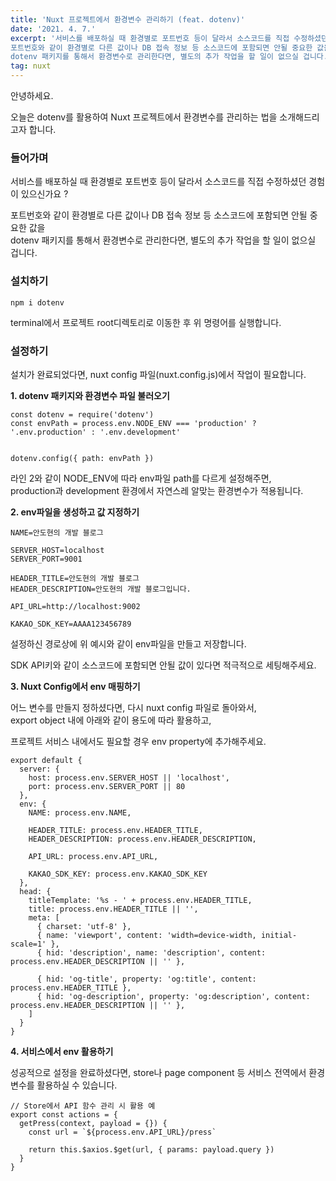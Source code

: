```yaml
---
title: 'Nuxt 프로젝트에서 환경변수 관리하기 (feat. dotenv)'
date: '2021. 4. 7.'
excerpt: '서비스를 배포하실 때 환경별로 포트번호 등이 달라서 소스코드를 직접 수정하셨던 경험이 있으신가요 ?
포트번호와 같이 환경별로 다른 값이나 DB 접속 정보 등 소스코드에 포함되면 안될 중요한 값을
dotenv 패키지를 통해서 환경변수로 관리한다면, 별도의 추가 작업을 할 일이 없으실 겁니다.'
tag: nuxt
---
```


안녕하세요.

오늘은 dotenv를 활용하여 Nuxt 프로젝트에서 환경변수를 관리하는 법을 소개해드리고자 합니다.

### **들어가며**

서비스를 배포하실 때 환경별로 포트번호 등이 달라서 소스코드를 직접 수정하셨던 경험이 있으신가요 ?

포트번호와 같이 환경별로 다른 값이나 DB 접속 정보 등 소스코드에 포함되면 안될 중요한 값을  
dotenv 패키지를 통해서 환경변수로 관리한다면, 별도의 추가 작업을 할 일이 없으실 겁니다.

### **설치하기**

```
npm i dotenv
```

terminal에서 프로젝트 root디렉토리로 이동한 후 위 명령어를 실행합니다.

### **설정하기**

설치가 완료되었다면, nuxt config 파일(nuxt.config.js)에서 작업이 필요합니다.

**1\. dotenv 패키지와 환경변수 파일 불러오기**

```
const dotenv = require('dotenv')
const envPath = process.env.NODE_ENV === 'production' ? '.env.production' : '.env.development'


dotenv.config({ path: envPath })
```

라인 2와 같이 NODE_ENV에 따라 env파일 path를 다르게 설정해주면,  
production과 development 환경에서 자연스레 알맞는 환경변수가 적용됩니다.

**2\. env파일을 생성하고 값 지정하기**

```
NAME=안도현의 개발 블로그

SERVER_HOST=localhost
SERVER_PORT=9001

HEADER_TITLE=안도현의 개발 블로그
HEADER_DESCRIPTION=안도현의 개발 블로그입니다.

API_URL=http://localhost:9002

KAKAO_SDK_KEY=AAAA123456789
```

설정하신 경로상에 위 예시와 같이 env파일을 만들고 저장합니다.

SDK API키와 같이 소스코드에 포함되면 안될 값이 있다면 적극적으로 세팅해주세요.

**3\. Nuxt Config에서 env 매핑하기**

어느 변수를 만들지 정하셨다면, 다시 nuxt config 파일로 돌아와서,  
export object 내에 아래와 같이 용도에 따라 활용하고,

프로젝트 서비스 내에서도 필요할 경우 env property에 추가해주세요.

```
export default {
  server: {
    host: process.env.SERVER_HOST || 'localhost',
    port: process.env.SERVER_PORT || 80
  },
  env: {
    NAME: process.env.NAME,

    HEADER_TITLE: process.env.HEADER_TITLE,
    HEADER_DESCRIPTION: process.env.HEADER_DESCRIPTION,

    API_URL: process.env.API_URL,

    KAKAO_SDK_KEY: process.env.KAKAO_SDK_KEY
  },
  head: {
    titleTemplate: '%s - ' + process.env.HEADER_TITLE,
    title: process.env.HEADER_TITLE || '',
    meta: [
      { charset: 'utf-8' },
      { name: 'viewport', content: 'width=device-width, initial-scale=1' },
      { hid: 'description', name: 'description', content: process.env.HEADER_DESCRIPTION || '' },

      { hid: 'og-title', property: 'og:title', content: process.env.HEADER_TITLE },
      { hid: 'og-description', property: 'og:description', content: process.env.HEADER_DESCRIPTION || '' },
    ]
  }
}
```

**4\. 서비스에서 env 활용하기**

성공적으로 설정을 완료하셨다면, store나 page component 등 서비스 전역에서 환경변수를 활용하실 수 있습니다.

```
// Store에서 API 함수 관리 시 활용 예
export const actions = {
  getPress(context, payload = {}) {
    const url = `${process.env.API_URL}/press`

    return this.$axios.$get(url, { params: payload.query })
  }
}
```
